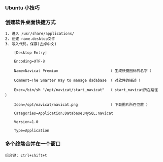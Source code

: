 ### Ubuntu 小技巧
### 创建软件桌面快捷方式
	1. 进入 /usr/share/applications/
	2. 创建 name.desktop文件
	3. 写入代码，保存(去掉中文)

		[Desktop Entry]
		 
		Encoding=UTF-8
		 
		Name=Navicat Premium                       （ 生成快捷图标的名字 ）
		 
		Comment=The Smarter Way to manage dadabase （ 对软件的描述 ）
		 
		Exec=/bin/sh "/opt/navicat/start_navicat"  （ start_navicat所在路径 ）
		 
		Icon=/opt/navicat/navicat.png              （ 下载图片所在位置 ）
		 
		Categories=Application;Database;MySQL;navicat
		 
		Version=1.0
		 
		Type=Application
		
### 多个终端合并在一个窗口
    组合键: ctrl+shift+t
    